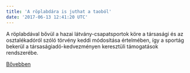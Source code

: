 ```yaml
---
title: 'A röplabdára is juthat a taoból'
date: '2017-06-13 12:41:20 UTC'
---
```


A röplabdával bővül a hazai látvány-csapatsportok köre a társasági és az osztalékadóról szóló törvény keddi módosítása értelmében, így a sportág bekerül a társaságiadó-kedvezményen keresztüli támogatások rendszerébe.


[Bővebben](http://ift.tt/2s6daiB)
